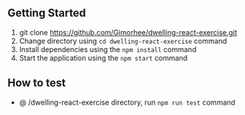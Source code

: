 ## Getting Started

1. git clone https://github.com/Gimorhee/dwelling-react-exercise.git
2. Change directory using `cd dwelling-react-exercise` command
3. Install dependencies using the `npm install` command
4. Start the application using the `npm start` command

## How to test

- @ /dwelling-react-exercise directory, run `npm run test` command
